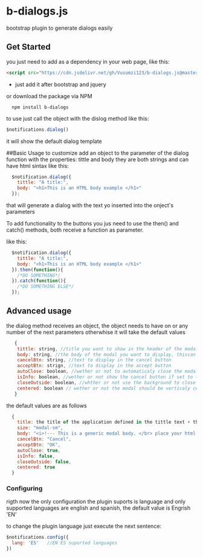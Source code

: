 # b-dialogs.js
bootstrap plugin to generate dialogs easily

## Get Started
you just need to add as a dependency in your web page, like this:

```html
<script src="https://cdn.jsdelivr.net/gh/Vusumzi123/b-dialogs.js@master/dist/b-dialog.min.js"></script>
```
* just add it after bootstrap and jquery

or download the package via NPM
```
  npm install b-dialogs
```

to use just call the object with the dislog method like this:

```js
$notifications.dialog()
```

it will show the default dialog template

##Basic Usage
to customize add an object to the parameter of the dialog function with the properties: tittle and body
they are both strings and can have html sintax
like this:

```js
  $notification.dialog({
    tittle: "A title:",
    body: "<h1>This is an HTML body example </h1>"
  });
```

that will generate a dialog with the text yo inserted into the onject's parameters

To add functionality to the buttons you jus need to use the then() and catch() methods, both receive a function as parameter.

like this:
```js
  $notification.dialog({
    tittle: "A title:",
    body: "<h1>This is an HTML body example </h1>"
  }).then(function(){
    /*DO SOMETHING*/
  }).catch(function(){
    /*DO SOMETHING ELSE*/
  });
```

## Advanced usage

the dialog method receives an object, the object needs to have on or any number of the next parameters otherwhise it will take the default values
```js
   {
    tittle: string, //title you want to show in the header of the modal
    body: string, //the body of the modal you want to display, thiscan be HTML or just text
    cancelBtn: string, //text to display in the cancel button
    acceptBtn: strign, //text to display in the accept button
    autoClose: boolean, //wether or not to automaticaly close the modal when pressing any of the footer buttons default true
    isInfo: boolean, //wether or not show the cancel button if set to true only ok button will show default false
    closeOutside: boolean, //whther or not use the background to close de modal default false
    centered: boolean // wether or not the modal should be verticaly centered only works with bootstrap 4 default false
   } 
```

the default values are as follows
```js
  {
    title: the title of the application defined in the tittle text + the word SAYS: 
    size: "modal-sm",
    body: "<i>!--- This is a generic modal body. </br> place your html here --</i>",
    cancelBtn: "Cancel",
    acceptBtn: "OK",
    autoClose: true,
    isInfo: false,
    closeOutside: false,
    centered: true 
  }
```

### Configuring
rigth now the only configuration the plugin suports is language and only supported languages are english and spanish, the default value is Engrish 'EN'

to change the plugin language just execute the next sentence:
```js
$notifications.config({
  lang: 'ES'   //EN ES suported languages
})
```
